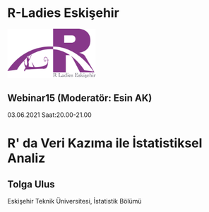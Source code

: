 # R-Ladies Eskişehir 

<img src="https://github.com/bkanx/R-Ladies-EskisehR-Stickers/blob/master/Init.png" width="200"> 


## Webinar15 (Moderatör: Esin AK)


03.06.2021 Saat:20.00-21.00


# R' da Veri Kazıma ile İstatistiksel Analiz



##  Tolga Ulus
Eskişehir Teknik Üniversitesi, İstatistik Bölümü
